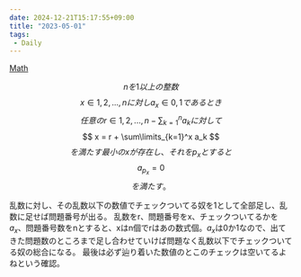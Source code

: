 ```yaml
---
date: 2024-12-21T15:17:55+09:00
title: "2023-05-01"
tags:
 - Daily
---
```


[Math](../Bar/Novel/Topics/Math.md)

$$
nを1以上の整数
$$
$$
x \in { 1, 2, ..., n} に対し a_x \in {0,1} であるとき
$$
$$
任意のr \in {1, 2, ..., n-\sum\nolimits_{k=1}^n a_k }に対して
$$
$$
x = r + \sum\limits_{k=1}^x a_k
$$
$$
を満たす最小のxが存在し、それをp_xとすると
$$
$$
a_{p_x}=0
$$
$$
を満たす。
$$

乱数に対し、その乱数以下の数値でチェックついてる奴を1として全部足し、乱数に足せば問題番号が出る。
乱数をr、問題番号をx、チェックついてるかを$a_x$、問題番号数をnとすると、xはn個でrはあの数式個。$a_x$は0か1なので、出てきた問題数のところまで足し合わせていけば問題なく乱数以下でチェックついてる奴の総合になる。
最後は必ず辿り着いた数値のとこのチェックは空いてるよねという確認。

